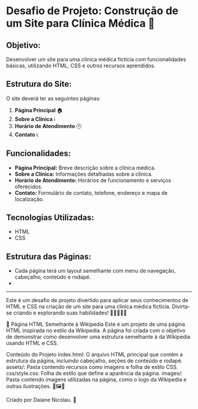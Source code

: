 # Desafio de Projeto: Construção de um Site para Clínica Médica 🏥

## Objetivo:
Desenvolver um site para uma clínica médica fictícia com funcionalidades básicas, utilizando HTML, CSS e outros recursos aprendidos.

## Estrutura do Site:
O site deverá ter as seguintes páginas:

1. **Página Principal** 🏠
2. **Sobre a Clínica** ℹ️
3. **Horário de Atendimento** 🕒
4. **Contato** 📞

## Funcionalidades:

- **Página Principal:** Breve descrição sobre a clínica médica.
- **Sobre a Clínica:** Informações detalhadas sobre a clínica.
- **Horário de Atendimento:** Horários de funcionamento e serviços oferecidos.
- **Contato:** Formulário de contato, telefone, endereço e mapa de localização.

## Tecnologias Utilizadas:
- HTML
- CSS

## Estrutura das Páginas:
- Cada página terá um layout semelhante com menu de navegação, cabeçalho, conteúdo e rodapé.
- 
---

Este é um desafio de projeto divertido para aplicar seus conhecimentos de HTML e CSS na criação de um site para uma clínica médica fictícia. Divirta-se criando e explorando suas habilidades! 🚀👩‍⚕️👨‍⚕️



📄 Página HTML Semelhante à Wikipedia
Este é um projeto de uma página HTML inspirada no estilo da Wikipedia. A página foi criada com o objetivo de demonstrar como desenvolver uma estrutura semelhante à da Wikipedia usando HTML e CSS.

Conteúdo do Projeto
index.html: O arquivo HTML principal que contém a estrutura da página, incluindo cabeçalho, seções de conteúdo e rodapé.
assets/: Pasta contendo recursos como imagens e folha de estilo CSS.
css/style.css: Folha de estilo que define a aparência da página.
images/: Pasta contendo imagens utilizadas na página, como o logo da Wikipedia e outras ilustrações.
🎨🖼️📝

Criado por Daiane Nicolau. 🚀
